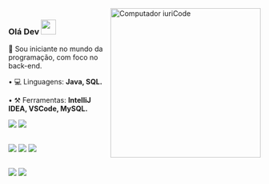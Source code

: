 <img src="https://raw.githubusercontent.com/MicaelliMedeiros/micaellimedeiros/master/image/computer-illustration.png" min-width="300px" max-width="300px" width="300px" align="right" alt="Computador iuriCode">

### Olá Dev <img src="https://raw.githubusercontent.com/kaueMarques/kaueMarques/master/hi.gif" width="30px">

<p align="left"> 
  🤯 Sou iniciante no mundo da programação, com foco no back-end.
</p>

<p align="left">
• 💻 Linguagens: <strong>Java, SQL.</strong>
</p>

<p align="left">
• ⚒ Ferramentas: <strong>IntelliJ IDEA, VSCode, MySQL.</strong>
  <p>
<palign="left">
  <a href="#" alt="Java">
  <img src="https://img.shields.io/badge/Java-ED8B00?style=for-the-badge&logo=java&logoColor=white"/></a>

  <a href="#" alt="MySQL">
  <img src="https://img.shields.io/badge/MySQL-00000F?style=for-the-badge&logo=mysql&logoColor=white"/></a>

  </div>
  
  ##
 
<div> 
  <a href="#" alt="IntelliJ IDEA">
  <img src="https://img.shields.io/badge/IntelliJ_IDEA-000000.svg?style=for-the-badge&logo=intellij-idea&logoColor=white" /></a>
  
  <a href="#" alt="VSCode">
  <img src="https://img.shields.io/badge/Visual_Studio_Code-0078D4?style=for-the-badge&logo=visual%20studio%20code&logoColor=white"/></a>
  
  <a href="#" alt="MySQL">
  <img src="https://img.shields.io/badge/MySQL-005C84?style=for-the-badge&logo=mysql&logoColor=white"/></a>
  
  </div>
  
  ##
  
<div> 
<a href="https://www.twitch.tv/Diogo_dy" target="_blank"><img src="https://img.shields.io/badge/Twitch-9146FF?style=for-the-badge&logo=twitch&logoColor=white" target="_blank"></a>
<a href = "mailto:diogo-ss@mail.com"><img src="https://img.shields.io/badge/-Gmail-%23333?style=for-the-badge&logo=gmail&logoColor=white" target="_blank"></a>
</div>

</p>  
